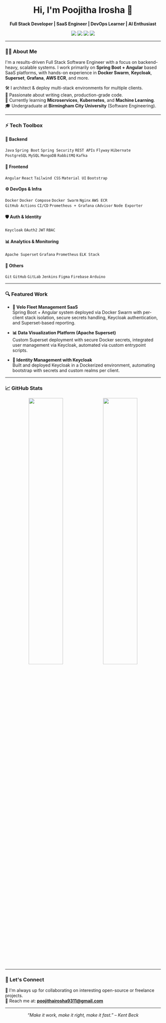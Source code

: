 <h1 align="center">Hi, I'm Poojitha Irosha 👋</h1>

<p align="center">
  <strong>Full Stack Developer | SaaS Engineer | DevOps Learner | AI Enthusiast</strong>
</p>

<p align="center">
  <a href="https://linkedin.com/in/poojitha-irosha-84220b26a"><img src="https://img.shields.io/badge/-LinkedIn-blue?style=flat-square&logo=linkedin"></a>
  <a href="https://github.com/PoojithaIrosha"><img src="https://img.shields.io/badge/-GitHub-black?style=flat-square&logo=github"></a>
  <a href="https://gitlab.com/poojithairosha9311"><img src="https://img.shields.io/badge/-GitLab-orange?style=flat-square&logo=gitlab"></a>
  <a href="https://medium.com/@poojithairosha9311"><img src="https://img.shields.io/badge/-Medium-000000?style=flat-square&logo=medium"></a>
</p>

---

### 👨‍💻 About Me

I'm a results-driven Full Stack Software Engineer with a focus on backend-heavy, scalable systems. I work primarily on **Spring Boot + Angular** based SaaS platforms, with hands-on experience in **Docker Swarm**, **Keycloak**, **Superset**, **Grafana**, **AWS ECR**, and more.

🛠️ I architect & deploy multi-stack environments for multiple clients.  
🎯 Passionate about writing clean, production-grade code.  
🌱 Currently learning **Microservices**, **Kubernetes**, and **Machine Learning**.  
🎓 Undergraduate at **Birmingham City University** (Software Engineering).  

---

### ⚡ Tech Toolbox

#### 🧠 Backend
`Java` `Spring Boot` `Spring Security` `REST APIs` `Flyway` `Hibernate`  
`PostgreSQL` `MySQL` `MongoDB` `RabbitMQ` `Kafka`

#### 🎨 Frontend
`Angular` `React` `Tailwind CSS` `Material UI` `Bootstrap`

#### ⚙️ DevOps & Infra
`Docker` `Docker Compose` `Docker Swarm` `Nginx` `AWS ECR`  
`GitHub Actions` `CI/CD` `Prometheus + Grafana` `cAdvisor` `Node Exporter`

#### 🛡️ Auth & Identity
`Keycloak` `OAuth2` `JWT` `RBAC`

#### 📊 Analytics & Monitoring
`Apache Superset` `Grafana` `Prometheus` `ELK Stack`

#### 🚀 Others
`Git` `GitHub` `GitLab` `Jenkins` `Figma` `Firebase` `Arduino`

---

### 🔍 Featured Work

- **🚛 Velo Fleet Management SaaS**  
  Spring Boot + Angular system deployed via Docker Swarm with per-client stack isolation, secure secrets handling, Keycloak authentication, and Superset-based reporting.

- **📊 Data Visualization Platform (Apache Superset)**  
  Custom Superset deployment with secure Docker secrets, integrated user management via Keycloak, automated via custom entrypoint scripts.

- **🔐 Identity Management with Keycloak**  
  Built and deployed Keycloak in a Dockerized environment, automating bootstrap with secrets and custom realms per client.

---

### 📈 GitHub Stats

<p align="center">
  <img src="https://github-readme-stats.vercel.app/api?username=PoojithaIrosha&show_icons=true&theme=tokyonight&hide_border=true" width="47%" />
  <img src="https://github-readme-stats.vercel.app/api/top-langs/?username=PoojithaIrosha&layout=compact&theme=tokyonight&hide_border=true" width="47%" />
</p>

---

### 🤝 Let's Connect

💬 I'm always up for collaborating on interesting open-source or freelance projects.  
📧 Reach me at: **poojithairosha9311@gmail.com**

---

<p align="center">
  <em>“Make it work, make it right, make it fast.” – Kent Beck</em>
</p>
